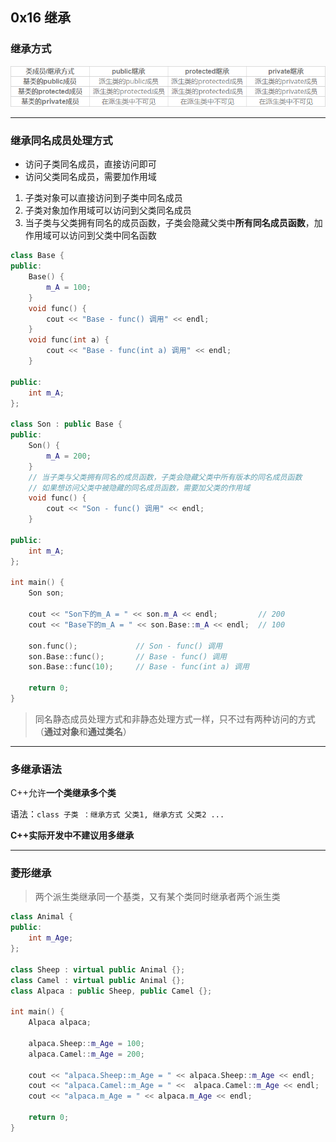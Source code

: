 ## 0x16 继承

### 继承方式

![0x16 继承_继承方式](../assets/0x16%20继承_继承方式.png)


----------


### 继承同名成员处理方式

- 访问子类同名成员，直接访问即可
- 访问父类同名成员，需要加作用域

1. 子类对象可以直接访问到子类中同名成员
2. 子类对象加作用域可以访问到父类同名成员
3. 当子类与父类拥有同名的成员函数，子类会隐藏父类中**所有同名成员函数**，加作用域可以访问到父类中同名函数

``` C++
class Base {
public:
    Base() {
        m_A = 100;
    }
    void func() {
        cout << "Base - func() 调用" << endl;
    }
    void func(int a) {
        cout << "Base - func(int a) 调用" << endl;
    }

public:
    int m_A;
};

class Son : public Base {
public:
    Son() {
        m_A = 200;
    }
    // 当子类与父类拥有同名的成员函数，子类会隐藏父类中所有版本的同名成员函数
    // 如果想访问父类中被隐藏的同名成员函数，需要加父类的作用域
    void func() {
        cout << "Son - func() 调用" << endl;
    }

public:
    int m_A;
};

int main() {
    Son son;

    cout << "Son下的m_A = " << son.m_A << endl;         // 200
    cout << "Base下的m_A = " << son.Base::m_A << endl;  // 100

    son.func();             // Son - func() 调用
    son.Base::func();       // Base - func() 调用
    son.Base::func(10);     // Base - func(int a) 调用

    return 0;
}
```

> 同名静态成员处理方式和非静态处理方式一样，只不过有两种访问的方式（**通过对象**和**通过类名**）


----------


### 多继承语法

C++允许**一个类继承多个类**

语法：`class 子类 ：继承方式 父类1, 继承方式 父类2 ...`

**C++实际开发中不建议用多继承**


----------


### 菱形继承

> 两个派生类继承同一个基类，又有某个类同时继承者两个派生类

``` C++
class Animal {
public:
    int m_Age;
};

class Sheep : virtual public Animal {};
class Camel : virtual public Animal {};
class Alpaca : public Sheep, public Camel {};

int main() {
    Alpaca alpaca;
    
    alpaca.Sheep::m_Age = 100;
    alpaca.Camel::m_Age = 200;

    cout << "alpaca.Sheep::m_Age = " << alpaca.Sheep::m_Age << endl;    // 200
	cout << "alpaca.Camel::m_Age = " <<  alpaca.Camel::m_Age << endl;   // 200
	cout << "alpaca.m_Age = " << alpaca.m_Age << endl;                  // 200

    return 0;
}
```